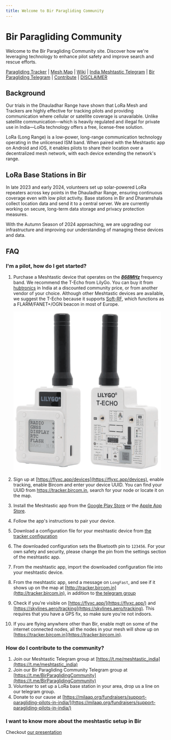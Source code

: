 ```yaml
---
title: Welcome to Bir Paragliding Community
---
```


# Bir Paragliding Community

Welcome to the Bir Paragliding Community site. Discover how we're leveraging technology to enhance pilot safety and
improve search and rescue efforts.

[Paragliding Tracker](https://tracker.bircom.in/) | [Mesh Map](https://paraguide.in/meshmap) | [Wiki](https://bir.localmesh.org/) | [India Meshtastic Telegram](https://t.me/meshtastic_india) | [Bir Paragliding Telegram](https://t.me/meshtastic_india) | [Contribute](https://milaap.org/fundraisers/support-paragliding-pilots-in-india/) | [DISCLAIMER](https://bircom.in/DISCLAIMER.html)

## Background

Our trials in the Dhauladhar Range have shown that LoRa Mesh and Trackers are highly effective for tracking pilots and
providing communication where cellular or satellite coverage is unavailable. Unlike satellite communication—which is
heavily regulated and illegal for private use in India—LoRa technology offers a free, license-free solution.

LoRa (Long Range) is a low-power, long-range communication technology operating in the unlicensed ISM band. When paired
with the Meshtastic app on Android and iOS, it enables pilots to share their location over a decentralized mesh network,
with each device extending the network's range.

## LoRa Base Stations in Bir

In late 2023 and early 2024, volunteers set up solar-powered LoRa repeaters across key points in the Dhauladhar Range,
ensuring continuous coverage even with low pilot activity. Base stations in Bir and Dharamshala collect location data
and send it to a central server. We are currently working on secure, long-term data storage and privacy protection
measures.

With the Autumn Season of 2024 approaching, we are upgrading our infrastructure and improving our understanding of
managing these devices and data.

## FAQ

### I'm a pilot, how do I get started?

  1. Purchase a Meshtastic device that operates on the **_<ins>868MHz</ins>_** frequency band. We recommend the
     T-Echo from LilyGo. You can buy it from [hubtronics](https://docs.google.com/spreadsheets/d/10p-snL0-lxky0taJKvxZBNUQqcaO5LD9qC_WaZeRUKY/edit?gid=1208512175#gid=1208512175) in India at a discounted community price, or from another
     vendor of your choice. Although other Meshtastic devices are available, we suggest the T-Echo because it supports
     [Soft-RF](https://github.com/lyusupov/SoftRF), which functions as a FLARM/FANET+/OGN beacon in most of Europe.

     ![](images/t-echo.png 'LilyGo T-Echo')

  2. Sign up at [https://flyxc.app/devices](https://flyxc.app/devices), enable tracking, enable Bircom and enter your device UUID. You can find your UUID from https://tracker.bircom.in, search for your node or locate it on the map.

  4. Install the Meshtastic app from
     the [Google Play Store](https://play.google.com/store/apps/details?id=com.geeksville.mesh&referrer=utm_source=downloads-page)
     or the [Apple App Store](https://itunes.apple.com/WebObjects/MZStore.woa/wa/viewSoftware?id=1586432531).

  5. Follow the app's instructions to pair your device.
  6. Download a configuration file for your meshtastic device from [the tracker configuration](http://tracker.bircom.in/?configure)
  7. The downloaded configuration sets the Bluetooth pin to `123456`. For your own safety and security, please change
     the pin from the settings section of the meshtastic app.
  8. From the meshtastic app, import the downloaded configuration file into your meshtastic device.
  9. From the meshtastic app, send a message on `LongFast`, and see if it shows up on the map
     at [http://tracker.bircom.in](http://tracker.bircom.in), in addition to [the telegram group](https://t.me/meshtastic_india/22)
  10. Check if you're visible on [https://flyxc.app/](https://flyxc.app/) and [https://skylines.aero/tracking](https://skylines.aero/tracking). This requires that you have a GPS fix, so make sure you're not indoors.
  11. If you are flying anywhere other than Bir, enable mqtt on some of the internet connected nodes, all the nodes in your mesh will show up on [https://tracker.bircom.in](https://tracker.bircom.in).

### How do I contribute to the community?

  1. Join our Meshtastic Telegram group at [https://t.me/meshtastic_india](https://t.me/meshtastic_india)
  2. Join our Bir Paragliding Community Telegram group at [https://t.me/BirParaglidingCommunity](https://t.me/BirParaglidingCommunity)
  3. Volunteer to set up a LoRa base station in your area, drop us a line on our telegram group.
  4. Donate to our cause at [https://milaap.org/fundraisers/support-paragliding-pilots-in-india/](https://milaap.org/fundraisers/support-paragliding-pilots-in-india/)

### I want to know more about the meshtastic setup in Bir

  Checkout [our presentation](https://bit.ly/MeshtasticBir)
